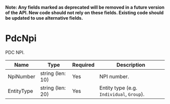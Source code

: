 **Note: Any fields marked as deprecated will be removed in a future version of the API. New code should not rely on these fields. Existing code should be updated to use alternative fields.**

# PdcNpi

PDC NPI.

| Name | Type | Required | Description |
| - | - | - | - |
| NpiNumber | string (len: 10) | Yes | NPI number. |
| EntityType | string (len: 20) | Yes | Entity type (e.g. `Individual`, `Group`). |
